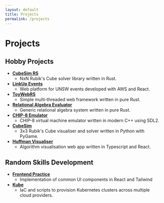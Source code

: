 ```yaml
---
layout: default
title: Projects
permalink: /projects
---
```

# Projects
## Hobby Projects
- [**CubeSim RS**](https://github.com/V-Wong/CubeSimRS)
    - NxN Rubik's Cube solver library written in Rust.
- [**LinkUp Events**](https://linkupevents.com)
    - Web platform for UNSW events developed with AWS and React.
- [**ToyWebRS**](https://github.com/V-Wong/toywebrs)
    - Simple multi-threaded web framework written in pure Rust.
- [**Relational Algebra Evaluator**](https://github.com/V-Wong/ra-evaluator)
    - Generic relational algebra system written in pure Rust.
- [**CHIP-8 Emulator**](https://github.com/V-Wong/chip8)
    - CHIP-8 virtual machine emulator written in modern C++ using SDL2.
- [**CubeSim**](https://github.com/V-Wong/CubeSim)
    - 3x3 Rubik's Cube visualiser and solver written in Python with PyGame.
- [**Huffman Visualiser**](https://vwong.dev/Huffman-Encoding)
    - Algorithm visualisation web app written in Typescript and React.

## Random Skills Development
- [**Frontend Practice**](https://vwong.dev/frontend-practice)
    - Implementation of common UI components in React and Tailwind
- [**Kube**](https://github.com/V-Wong/kube)
    - IaC and scripts to provision Kubernetes clusters across multiple cloud providers.